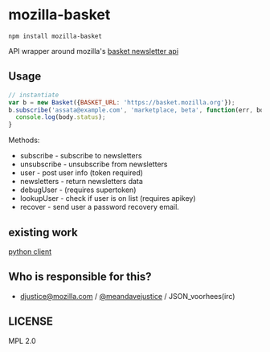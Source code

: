 # mozilla-basket

`npm install mozilla-basket`

API wrapper around mozilla's [basket newsletter api](http://basket.readthedocs.org/en/latest/newsletter_api.html)

## Usage

``` javascript
// instantiate
var b = new Basket({BASKET_URL: 'https://basket.mozilla.org'});
b.subscribe('assata@example.com', 'marketplace, beta', function(err, body) {
  console.log(body.status);
}
```
Methods:
* subscribe - subscribe to newsletters
* unsubscribe - unsubscribe from newsletters
* user - post user info (token required)
* newsletters - return newsletters data
* debugUser - (requires supertoken)
* lookupUser - check if user is on list (requires apikey)
* recover - send user a password recovery email.

## existing work

[python client](http://basket-client.readthedocs.org/en/latest/install.html)

## Who is responsible for this?
- djustice@mozilla.com / [@meandavejustice](https:github.com/meandavejustice]) / JSON_voorhees(irc)

## LICENSE
MPL 2.0
